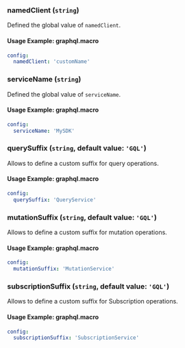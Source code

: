 
### namedClient (`string`)

Defined the global value of `namedClient`.


#### Usage Example: graphql.macro

```yml
config:
  namedClient: 'customName'
```

### serviceName (`string`)

Defined the global value of `serviceName`.


#### Usage Example: graphql.macro

```yml
config:
  serviceName: 'MySDK'
```

### querySuffix (`string`, default value: `'GQL'`)

Allows to define a custom suffix for query operations.


#### Usage Example: graphql.macro

```yml
config:
  querySuffix: 'QueryService'
```

### mutationSuffix (`string`, default value: `'GQL'`)

Allows to define a custom suffix for mutation operations.


#### Usage Example: graphql.macro

```yml
config:
  mutationSuffix: 'MutationService'
```

### subscriptionSuffix (`string`, default value: `'GQL'`)

Allows to define a custom suffix for Subscription operations.


#### Usage Example: graphql.macro

```yml
config:
  subscriptionSuffix: 'SubscriptionService'
```